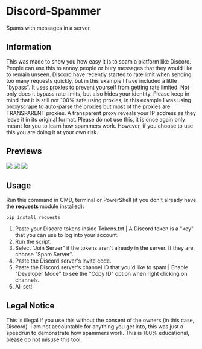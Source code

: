 # Discord-Spammer
Spams with messages in a server.

## Information
This was made to show you how easy it is to spam a platform like Discord. People can use this to annoy people or bury messages that they would like to remain unseen. Discord have recently started to rate limit when sending too many requests quickly, but in this example I have included a little "bypass". It uses proxies to prevent yourself from getting rate limited. Not only does it bypass rate limits, but also hides your identity. Please keep in mind that it is still not 100% safe using proxies, in this example I was using proxyscrape to auto-parse the proxies but most of the proxies are TRANSPARENT proxies. A transparent proxy reveals your IP address as they leave it in its original format. Please do not use this, it is once again only meant for you to learn how spammers work. However, if you choose to use this you are doing it at your own risk.

## Previews
![](https://i.imgur.com/G32eNdk.png)
![](https://i.imgur.com/0b6qDYW.png)
![](https://i.imgur.com/l1RfmCh.png)

## Usage
Run this command in CMD, terminal or PowerShell (if you don't already have the **requests** module installed):
```
pip install requests
```
1. Paste your Discord tokens inside Tokens.txt | A Discord token is a "key" that you can use to log into your account.
2. Run the script.
3. Select "Join Server" if the tokens aren't already in the server. If they are, choose "Spam Server".
4. Paste the Discord server's invite code.
5. Paste the Discord server's channel ID that you'd like to spam | Enable "Developer Mode" to see the "Copy ID" option when right clicking on channels.
6. All set!

## Legal Notice
This is illegal if you use this without the consent of the owners (in this case, Discord). I am not accountable for anything you get into, this was just a speedrun to demonstrate how spammers work. This is 100% educational, please do not misuse this tool.
